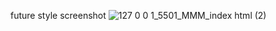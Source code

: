 




future style  screenshot
![127 0 0 1_5501_MMM_index html (2)](https://user-images.githubusercontent.com/106676739/181414830-5b253914-4f62-4c91-8901-caf850cc8f0d.png)




